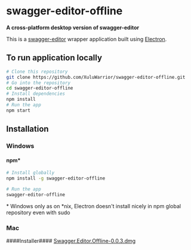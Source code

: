 # swagger-editor-offline

**A cross-platform desktop version of swagger-editor**

This is a [swagger-editor](https://swagger.io/swagger-editor/) wrapper application built using [Electron](https://electronjs.org/).

## To run application locally
```bash
# Clone this repository
git clone https://github.com/XuluWarrior/swagger-editor-offline.git
# Go into the repository
cd swagger-editor-offline
# Install dependencies
npm install
# Run the app
npm start
```

## Installation
### Windows
#### npm*
```bash
# Install globally
npm install -g swagger-editor-offline

# Run the app
swagger-editor-offline
```
\* Windows only as on *nix, Electron doesn't install nicely in npm global repository even with sudo

### Mac
####Installer####
[Swagger.Editor.Offline-0.0.3.dmg](https://github.com/XuluWarrior/swagger-editor-offline/releases/download/v0.0.3/Swagger.Editor.Offline-0.0.3.dmg)
